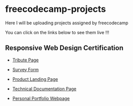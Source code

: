 # freecodecamp-projects

Here I will be uploading projects assigned by freecodecamp

You can click on the links below to see them live !!!

## Responsive Web Design Certification

- [Tribute Page](https://sayyedulbappy.github.io/freecodecamp-projects/tribute-page/)

- [Survey Form](https://sayyedulbappy.github.io/freecodecamp-projects/survey-form/)

- [Product Landing Page](https://sayyedulbappy.github.io/freecodecamp-projects/product-landing-page/)

- [Technical Documentation Page](https://sayyedulbappy.github.io/freecodecamp-projects/technical-documentation-page/)

- [Personal Portfolio Webpage](https://sayyedulbappy.github.io/freecodecamp-projects/personal-portfolio-webpage/)
